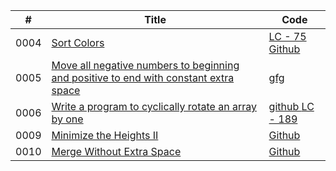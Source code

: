   
  | #  | Title | Code |
  ----  | --- | --- |
  0004  |  <a href="https://leetcode.com/problems/sort-colors/"> Sort Colors | <a href="https://leetcode.com/problems/sort-colors/discuss/1981035/c-solution"> LC - 75 <a href="https://github.com/Pritanjan/Leetcode/blob/main/0001%20-%200100/75.%20Sort%20Colors%20ARRAY%202%20POINTER%20SORTING.cpp"> Github
  0005  |  <a href="https://www.geeksforgeeks.org/move-negative-numbers-beginning-positive-end-constant-extra-space/"> Move all negative numbers to beginning and positive to end with constant extra space | <a href="https://www.geeksforgeeks.org/move-negative-numbers-beginning-positive-end-constant-extra-space/"> gfg
  0006  |  <a href="https://practice.geeksforgeeks.org/problems/cyclically-rotate-an-array-by-one2614/1">Write a program to cyclically rotate an array by one | <a href="https://github.com/Pritanjan/Leetcode/blob/main/DSA%20CH/0007%20Write%20a%20program%20to%20cyclically%20rotate%20an%20array%20by%20one.cpp"> github </a> <a href="https://leetcode.com/problems/rotate-array/">  LC - 189
  0009  | <a href="https://practice.geeksforgeeks.org/problems/minimize-the-heights3351/1">Minimize the Heights II | <a href="https://github.com/Pritanjan/Leetcode/blob/main/DSA%20CH/0009%20Minimize%20the%20Heights%20II.cpp"> Github
  0010  |  <a href="https://practice.geeksforgeeks.org/problems/merge-two-sorted-arrays-1587115620/1"> Merge Without Extra Space | <a href="https://github.com/Pritanjan/Leetcode/blob/main/DSA%20CH/0010%20Merge%20Without%20Extra%20Space.cpp"> Github 
  
  

